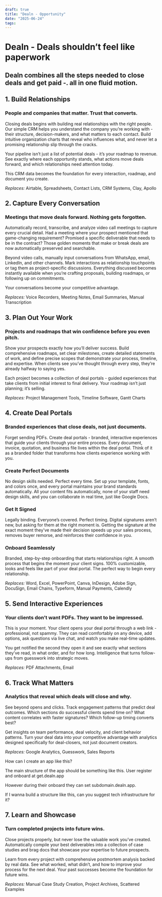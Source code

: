 ```yaml
---
draft: true
title: "Dealn - Opportunity"
date: "2025-06-24"
tags: 
---
```

# Dealn - Deals shouldn’t feel like paperwork
## Dealn combines all the steps needed to close deals and get paid -. all in one fluid motion.


## 1. Build Relationships

### People and companies that matter. Trust that converts.

Closing deals begins with building real relationships with the right people. Our simple CRM helps you understand the company you’re working with - their structure, decision-makers, and what matters to each contact. Build intuitive organization charts that reveal who influences what, and never let a promising relationship slip through the cracks.

Your pipeline isn’t just a list of potential deals - it’s your roadmap to revenue. See exactly where each opportunity stands, what actions move deals forward, and which relationships need attention today.

This CRM data becomes the foundation for every interaction, roadmap, and document you create.

*Replaces:* Airtable, Spreadsheets, Contact Lists, CRM Systems, Clay, Apollo

## 2. Capture Every Conversation

### Meetings that move deals forward. Nothing gets forgotten.

Automatically record, transcribe, and analyze video call meetings to capture every crucial detail. Had a meeting where your prospect mentioned that game-changing requirement? Promised a specific deliverable that needs to be in the contract? Those golden moments that make or break deals are now automatically preserved and searchable.

Beyond video calls, manually input conversations from WhatsApp, email, LinkedIn, and other channels. Mark interactions as relationship touchpoints or tag them as project-specific discussions. Everything discussed becomes instantly available when you’re crafting proposals, building roadmaps, or following up on commitments.

Your conversations become your competitive advantage.

*Replaces:* Voice Recorders, Meeting Notes, Email Summaries, Manual Transcription

## 3. Plan Out Your Work

### Projects and roadmaps that win confidence before you even pitch.

Show your prospects exactly how you’ll deliver success. Build comprehensive roadmaps, set clear milestones, create detailed statements of work, and define precise scopes that demonstrate your process, timeline, and expertise. When clients see you’ve thought through every step, they’re already halfway to saying yes.

Each project becomes a collection of deal portals - guided experiences that take clients from initial interest to final delivery. Your roadmap isn’t just planning; it’s selling.

*Replaces:* Project Management Tools, Timeline Software, Gantt Charts

## 4. Create Deal Portals

### Branded experiences that close deals, not just documents.

Forget sending PDFs. Create deal portals - branded, interactive experiences that guide your clients through your entire process. Every document, invoice, quotation, and business file lives within the deal portal. Think of it as a branded folder that transforms how clients experience working with you.

### Create Perfect Documents

No design skills needed. Perfect every time. Set up your template, fonts, and colors once, and every portal maintains your brand standards automatically. All your content fits automatically, none of your staff need design skills, and you can collaborate in real time, just like Google Docs.

### Get It Signed

Legally binding. Everyone’s covered. Perfect timing. Digital signatures aren’t new, but asking for them at the right moment is. Getting the signature at the exact moment they’ve made their decision speeds up your sales process, removes buyer remorse, and reinforces their confidence in you.

### Onboard Seamlessly

Branded, step-by-step onboarding that starts relationships right. A smooth process that begins the moment your client signs. 100% customizable, looks and feels like part of your deal portal. The perfect way to begin every relationship.

*Replaces:* Word, Excel, PowerPoint, Canva, InDesign, Adobe Sign, DocuSign, Email Chains, Typeform, Manual Payments, Calendly

## 5. Send Interactive Experiences

### Your clients don’t want PDFs. They want to be impressed.

This is your moment. Your client opens your deal portal through a web link - professional, not spammy. They can read comfortably on any device, add options, ask questions via live chat, and watch you make real-time updates.

You get notified the second they open it and see exactly what sections they’ve read, in what order, and for how long. Intelligence that turns follow-ups from guesswork into strategic moves.

*Replaces:* PDF Attachments, Email

## 6. Track What Matters

### Analytics that reveal which deals will close and why.

See beyond opens and clicks. Track engagement patterns that predict deal outcomes. Which sections do successful clients spend time on? What content correlates with faster signatures? Which follow-up timing converts best?

Get insights on team performance, deal velocity, and client behavior patterns. Turn your deal data into your competitive advantage with analytics designed specifically for deal-closers, not just document creators.

*Replaces:* Google Analytics, Guesswork, Sales Reports

How can I create an app like this?

The main structure of the app should be something like this. User register and onboard at get.dealn.app

However during their onboard they can set subdomain.dealn.app.

If I wanna build a structure like this, can you suggest tech infrastructure for it?

## 7. Learn and Showcase

### Turn completed projects into future wins.

Close projects properly, but never lose the valuable work you’ve created. Automatically compile your best deliverables into a collection of case studies and brag docs that showcase your expertise to future prospects.

Learn from every project with comprehensive postmortem analysis backed by real data. See what worked, what didn’t, and how to improve your process for the next deal. Your past successes become the foundation for future wins.

*Replaces:* Manual Case Study Creation, Project Archives, Scattered Examples